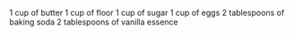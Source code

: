 1 cup of butter
1 cup of floor
1 cup of sugar
1 cup of eggs
2 tablespoons of baking soda
2 tablespoons of vanilla essence 
